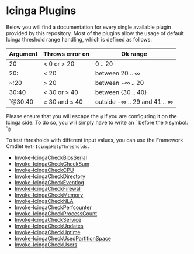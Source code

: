 # Icinga Plugins

Below you will find a documentation for every single available plugin provided by this repository. Most of the plugins allow the usage of default Icinga threshold range handling, which is defined as follows:

| Argument | Throws error on | Ok range                     |
| ---      | ---             | ---                          |
| 20       | < 0 or > 20     | 0 .. 20                      |
| 20:      | < 20            | between 20 .. ∞              |
| ~:20     | > 20            | between -∞ .. 20             |
| 30:40    | < 30 or > 40    | between {30 .. 40}           |
| `@30:40  | ≥ 30 and ≤ 40   | outside -∞ .. 29 and 41 .. ∞ |

Please ensure that you will escape the `@` if you are configuring it on the Icinga side. To do so, you will simply have to write an *\`* before the `@` symbol: \``@`

To test thresholds with different input values, you can use the Framework Cmdlet `Get-IcingaHelpThresholds`.

* [Invoke-IcingaCheckBiosSerial](plugins/01-Invoke-IcingaCheckBiosSerial.md)
* [Invoke-IcingaCheckCheckSum](plugins/02-Invoke-IcingaCheckCheckSum.md)
* [Invoke-IcingaCheckCPU](plugins/03-Invoke-IcingaCheckCPU.md)
* [Invoke-IcingaCheckDirectory](plugins/04-Invoke-IcingaCheckDirectory.md)
* [Invoke-IcingaCheckEventlog](plugins/05-Invoke-IcingaCheckEventlog.md)
* [Invoke-IcingaCheckFirewall](plugins/06-Invoke-IcingaCheckFirewall.md)
* [Invoke-IcingaCheckMemory](plugins/07-Invoke-IcingaCheckMemory.md)
* [Invoke-IcingaCheckNLA](plugins/08-Invoke-IcingaCheckNLA.md)
* [Invoke-IcingaCheckPerfcounter](plugins/09-Invoke-IcingaCheckPerfcounter.md)
* [Invoke-IcingaCheckProcessCount](plugins/10-Invoke-IcingaCheckProcessCount.md)
* [Invoke-IcingaCheckService](plugins/11-Invoke-IcingaCheckService.md)
* [Invoke-IcingaCheckUpdates](plugins/12-Invoke-IcingaCheckUpdates.md)
* [Invoke-IcingaCheckUptime](plugins/13-Invoke-IcingaCheckUptime.md)
* [Invoke-IcingaCheckUsedPartitionSpace](plugins/14-Invoke-IcingaCheckUsedPartitionSpace.md)
* [Invoke-IcingaCheckUsers](plugins/15-Invoke-IcingaCheckUsers.md)
